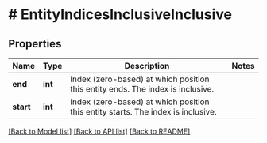 # # EntityIndicesInclusiveInclusive

## Properties

Name | Type | Description | Notes
------------ | ------------- | ------------- | -------------
**end** | **int** | Index (zero-based) at which position this entity ends.  The index is inclusive. |
**start** | **int** | Index (zero-based) at which position this entity starts.  The index is inclusive. |

[[Back to Model list]](../../README.md#models) [[Back to API list]](../../README.md#endpoints) [[Back to README]](../../README.md)
